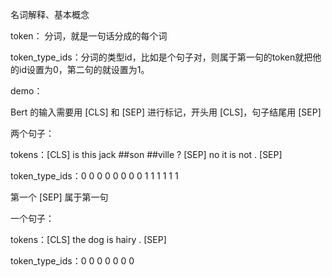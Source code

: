 名词解释、基本概念

token： 分词，就是一句话分成的每个词

token_type_ids：分词的类型id，比如是个句子对，则属于第一句的token就把他的id设置为0，第二句的就设置为1。

demo：

Bert 的输入需要用 [CLS] 和 [SEP] 进行标记，开头用 [CLS]，句子结尾用 [SEP]

两个句子：

tokens：[CLS] is this jack ##son ##ville ? [SEP] no it is not . [SEP]

token_type_ids：0 0 0 0 0 0 0 0 1 1 1 1 1 1

第一个 [SEP] 属于第一句

一个句子：

tokens：[CLS] the dog is hairy . [SEP]

token_type_ids：0 0 0 0 0 0 0